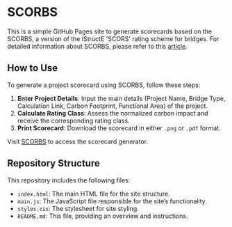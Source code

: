 # SCORBS

This is a simple GitHub Pages site to generate scorecards based on the SCORBS, a version of the IStructE 'SCORS' rating scheme for bridges. For detailed information about SCORBS, please refer to this [article](https://www.istructe.org/sitefiles/handlers/DownloadFile.ashx?productId=10002).

## How to Use

To generate a project scorecard using SCORBS, follow these steps:

1. **Enter Project Details**: Input the main details (Project Name, Bridge Type, Calculation Link, Carbon Footprint, Functional Area) of the project.
2. **Calculate Rating Class**: Assess the normalized carbon impact and receive the corresponding rating class.
3. **Print Scorecard**: Download the scorecard in either `.png` or `.pdf` format.

Visit [SCORBS](#) to access the scorecard generator.

## Repository Structure

This repository includes the following files:

- `index.html`: The main HTML file for the site structure.
- `main.js`: The JavaScript file responsible for the site’s functionality.
- `styles.css`: The stylesheet for site styling.
- `README.md`: This file, providing an overview and instructions.
